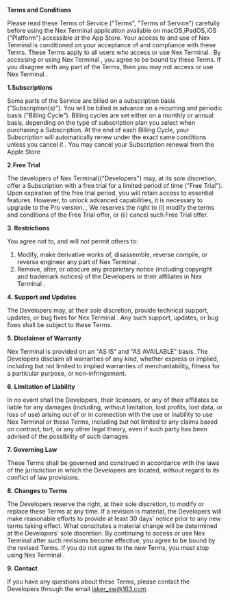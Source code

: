 **Terms and Conditions**

Please read these Terms of Service ("Terms", "Terms of Service") carefully before using the Nex Terminal application available on macOS,iPadOS,iOS ("Platform") accessible at the App Store.
Your access to and use of Nex Terminal is conditioned on your acceptance of and compliance with these Terms. These Terms apply to all users who access or use Nex Terminal .
By accessing or using Nex Terminal , you agree to be bound by these Terms. If you disagree with any part of the Terms, then you may not access or use Nex Terminal .

**1.Subscriptions**

Some parts of the Service are billed on a subscription basis ("Subscription(s)"). You will be billed in advance on a recurring and periodic basis ("Billing Cycle"). Billing cycles are set either on a monthly or annual basis, depending on the type of subscription plan you select when purchasing a Subscription.
At the end of each Billing Cycle, your Subscription will automatically renew under the exact same conditions unless you cancel it . You may cancel your Subscription renewal from the Apple Store

**2.Free Trial**

The developers of Nex Terminal(("Developers") may, at its sole discretion, offer a Subscription with a free trial for a limited period of time ("Free Trial").
Upon expiration of the free trial period, you will retain access to essential features. However, to unlock advanced capabilities, it is necessary to upgrade to the Pro version. , We reserves the right to (i) modify the terms and conditions of the Free Trial offer, or (ii) cancel such Free Trial offer.

**3. Restrictions**

You agree not to, and will not permit others to:
1. Modify, make derivative works of, disassemble, reverse compile, or reverse engineer any part of Nex Terminal .
2. Remove, alter, or obscure any proprietary notice (including copyright and trademark notices) of the Developers or their affiliates in Nex Terminal .

**4. Support and Updates**

The Developers may, at their sole discretion, provide technical support, updates, or bug fixes for Nex Terminal . Any such support, updates, or bug fixes shall be subject to these Terms.

**5. Disclaimer of Warranty**

Nex Terminal  is provided on an "AS IS" and "AS AVAILABLE" basis. The Developers disclaim all warranties of any kind, whether express or implied, including but not limited to implied warranties of merchantability, fitness for a particular purpose, or non-infringement.

**6. Limitation of Liability**

In no event shall the Developers, their licensors, or any of their affiliates be liable for any damages (including, without limitation, lost profits, lost data, or loss of use) arising out of or in connection with the use or inability to use Nex Terminal  or these Terms, including but not limited to any claims based on contract, tort, or any other legal theory, even if such party has been advised of the possibility of such damages.

**7. Governing Law**

These Terms shall be governed and construed in accordance with the laws of the jurisdiction in which the Developers are located, without regard to its conflict of law provisions.

**8. Changes to Terms**

The Developers reserve the right, at their sole discretion, to modify or replace these Terms at any time. If a revision is material, the Developers will make reasonable efforts to provide at least 30 days' notice prior to any new terms taking effect. What constitutes a material change will be determined at the Developers' sole discretion.
By continuing to access or use Nex Terminal  after such revisions become effective, you agree to be bound by the revised Terms. If you do not agree to the new Terms, you must stop using Nex Terminal .

**9. Contact**

If you have any questions about these Terms, please contact the Developers through the email laker_xw@163.com.
